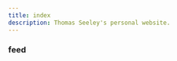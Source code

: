 ```yaml
---
title: index
description: Thomas Seeley's personal website.
---
```


### feed

<!-- <p class="topics"></p> -->



<!-- <svg xmlns="http://www.w3.org/2000/svg" width="16" height="16" viewBox="0 0 24 24" fill="none" stroke="#eef1f1" stroke-width="1.5" stroke-linecap="round" stroke-linejoin="round" class="icon"><path d="M16 8a6 6 0 0 1 6 6v7h-4v-7a2 2 0 0 0-2-2 2 2 0 0 0-2 2v7h-4v-7a6 6 0 0 1 6-6z"/><rect width="4" height="12" x="2" y="9"/><circle cx="4" cy="4" r="2"/></svg> -->

<!-- <svg xmlns="http://www.w3.org/2000/svg" width="16" height="16" viewBox="0 0 24 24" fill="none" stroke="#eef1f1" stroke-width="1.5" stroke-linecap="round" stroke-linejoin="round" class="icon"><path d="M22 4s-.7 2.1-2 3.4c1.6 10-9.4 17.3-18 11.6 2.2.1 4.4-.6 6-2C3 15.5.5 9.6 3 5c2.2 2.6 5.6 4.1 9 4-.9-4.2 4-6.6 7-3.8 1.1 0 3-1.2 3-1.2z"/></svg> -->

<!-- <svg xmlns="http://www.w3.org/2000/svg" width="16" height="16" viewBox="0 0 24 24" fill="none" stroke="#eef1f1" stroke-width="1.5" stroke-linecap="round" stroke-linejoin="round" class="icon"><path d="M15 22v-4a4.8 4.8 0 0 0-1-3.5c3 0 6-2 6-5.5.08-1.25-.27-2.48-1-3.5.28-1.15.28-2.35 0-3.5 0 0-1 0-3 1.5-2.64-.5-5.36-.5-8 0C6 2 5 2 5 2c-.3 1.15-.3 2.35 0 3.5A5.403 5.403 0 0 0 4 9c0 3.5 3 5.5 6 5.5-.39.49-.68 1.05-.85 1.65-.17.6-.22 1.23-.15 1.85v4"/><path d="M9 18c-4.51 2-5-2-7-2"/></svg> -->

<!-- <svg xmlns="http://www.w3.org/2000/svg" width="16" height="16" viewBox="0 0 24 24" fill="none" stroke="#eef1f1" stroke-width="1.5" stroke-linecap="round" stroke-linejoin="round" class="icon"><circle cx="12" cy="12" r="4"/><path d="M16 8v5a3 3 0 0 0 6 0v-1a10 10 0 1 0-4 8"/></svg> -->